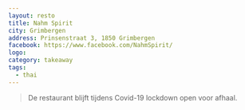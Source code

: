 ```yaml
---
layout: resto
title: Nahm Spirit
city: Grimbergen
address: Prinsenstraat 3, 1850 Grimbergen
facebook: https://www.facebook.com/NahmSpirit/
logo: 
category: takeaway
tags:
  - thai
---
```


> De restaurant blijft tijdens Covid-19 lockdown open voor afhaal.